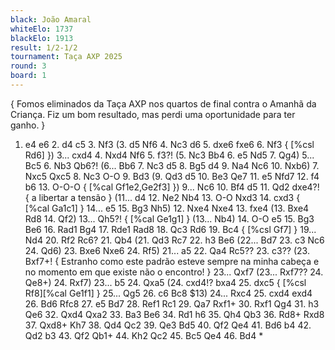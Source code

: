 ```yaml
---
black: João Amaral
whiteElo: 1737
blackElo: 1913
result: 1/2-1/2
tournament: Taça AXP 2025
round: 3
board: 1
---
```


{ Fomos eliminados da Taça AXP nos quartos de final contra o Amanhã da Criança. Fiz um bom resultado, mas perdi uma oportunidade para ter ganho. }
1. e4 e6 2. d4 c5 3. Nf3 (3. d5 Nf6 4. Nc3 d6 5. dxe6 fxe6 6. Nf3 { [%csl Rd6] }) 3... cxd4 4. Nxd4 Nf6 5. f3?! (5. Nc3 Bb4 6. e5 Nd5 7. Qg4) 5... Bc5 6. Nb3 Qb6?! (6... Bb6 7. Nc3 d5 8. Bg5 d4 9. Na4 Nc6 10. Nxb6) 7. Nxc5 Qxc5 8. Nc3 O-O 9. Bd3 (9. Qd3 d5 10. Be3 Qe7 11. e5 Nfd7 12. f4 b6 13. O-O-O { [%cal Gf1e2,Ge2f3] }) 9... Nc6 10. Bf4 d5 11. Qd2 dxe4?! { a libertar a tensão } (11... d4 12. Ne2 Nb4 13. O-O Nxd3 14. cxd3 { [%cal Ga1c1] } 14... e5 15. Bg3 Nh5) 12. Nxe4 Nxe4 13. fxe4 (13. Bxe4 Rd8 14. Qf2) 13... Qh5?! { [%cal Ge1g1] } (13... Nb4) 14. O-O e5 15. Bg3 Be6 16. Rad1 Bg4 17. Rde1 Rad8 18. Qc3 Rd6 19. Bc4 { [%csl Gf7] } 19... Nd4 20. Rf2 Rc6? 21. Qb4 (21. Qd3 Rc7 22. h3 Be6 (22... Bd7 23. c3 Nc6 24. Qd6) 23. Bxe6 Nxe6 24. Rf5) 21... a5 22. Qa4 Rc5?? 23. c3?? (23. Bxf7+! { Estranho como este padrão esteve sempre na minha cabeça e no momento em que existe não o encontro! } 23... Qxf7 (23... Rxf7?? 24. Qe8+) 24. Rxf7) 23... b5 24. Qxa5 (24. cxd4!? bxa4 25. dxc5 { [%csl Rf8][%cal Ge1f1] } 25... Qg5 26. c6 Bc8 $13) 24... Rxc4 25. cxd4 exd4 26. Bd6 Rfc8 27. e5 Bd7 28. Ref1 Rc1 29. Qa7 Rxf1+ 30. Rxf1 Qg4 31. h3 Qe6 32. Qxd4 Qxa2 33. Ba3 Be6 34. Rd1 h6 35. Qh4 Qb3 36. Rd8+ Rxd8 37. Qxd8+ Kh7 38. Qd4 Qc2 39. Qe3 Bd5 40. Qf2 Qe4 41. Bd6 b4 42. Qd2 b3 43. Qf2 Qb1+ 44. Kh2 Qc2 45. Bc5 Qe4 46. Bd4 *
